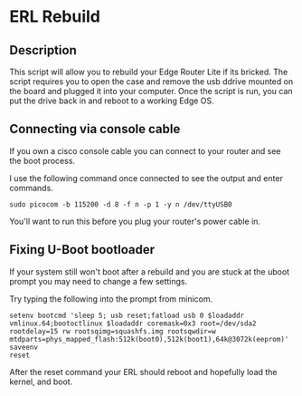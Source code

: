 # ERL Rebuild

## Description

This script will allow you to rebuild your Edge Router Lite if its bricked. The script requires you to open the case and remove the usb ddrive mounted on the board and plugged it into your computer. Once the script is run, you can put the drive back in and reboot to a working Edge OS.

## Connecting via console cable

If you own a cisco console cable you can connect to your router and see the boot process.

I use the following command once connected to see the output and enter commands.

    sudo picocom -b 115200 -d 8 -f n -p 1 -y n /dev/ttyUSB0


You'll want to run this before you plug your router's power cable in.

## Fixing U-Boot bootloader

If your system still won't boot after a rebuild and you are stuck at the uboot prompt you may need to change a few settings.

Try typing the following into the prompt from minicom.

	setenv bootcmd 'sleep 5; usb reset;fatload usb 0 $loadaddr vmlinux.64;bootoctlinux $loadaddr coremask=0x3 root=/dev/sda2 rootdelay=15 rw rootsqimg=squashfs.img rootsqwdir=w mtdparts=phys_mapped_flash:512k(boot0),512k(boot1),64k@3072k(eeprom)'
    saveenv
    reset

After the reset command your ERL should reboot and hopefully load the kernel, and boot.

